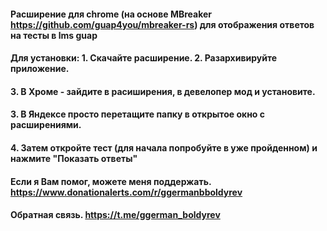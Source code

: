 #### Расширение для chrome (на основе MBreaker https://github.com/guap4you/mbreaker-rs) для отображения ответов на тесты в lms guap

#### Для установки: 1. Скачайте расширение. 2. Разархивируйте приложение.

#### 3. В Хроме - зайдите в расиширения, в девелопер мод и установите.

#### 3. В Яндексе просто перетащите папку в открытое окно с расширениями.

#### 4. Затем откройте тест (для начала попробуйте в уже пройденном) и нажмите "Показать ответы"

#### Если я Вам помог, можете меня поддержать. https://www.donationalerts.com/r/ggermanbboldyrev

#### Обратная связь. https://t.me/ggerman_boldyrev

